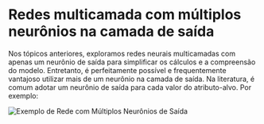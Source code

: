 # Redes multicamada com múltiplos neurônios na camada de saída

Nos tópicos anteriores, exploramos redes neurais multicamadas com apenas um neurônio de saída para simplificar os cálculos e a compreensão do modelo. Entretanto, é perfeitamente possível e frequentemente vantajoso utilizar mais de um neurônio na camada de saída. Na literatura, é comum adotar um neurônio de saída para cada valor do atributo-alvo. Por exemplo:

![Exemplo de Rede com Múltiplos Neurônios de Saída](./assets/exemplo-mais-neuronio-de-saida.png)

